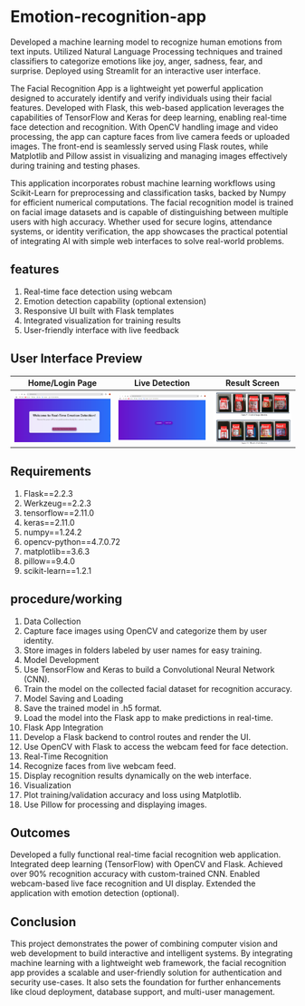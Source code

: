 # Emotion-recognition-app
Developed a machine learning model to recognize human emotions from text inputs. Utilized Natural Language Processing techniques and trained classifiers to categorize emotions like joy, anger, sadness, fear, and surprise. Deployed using Streamlit for an interactive user interface.

The Facial Recognition App is a lightweight yet powerful application designed to accurately identify and verify individuals using their facial features. Developed with Flask, this web-based application leverages the capabilities of TensorFlow and Keras for deep learning, enabling real-time face detection and recognition. With OpenCV handling image and video processing, the app can capture faces from live camera feeds or uploaded images. The front-end is seamlessly served using Flask routes, while Matplotlib and Pillow assist in visualizing and managing images effectively during training and testing phases.

This application incorporates robust machine learning workflows using Scikit-Learn for preprocessing and classification tasks, backed by Numpy for efficient numerical computations. The facial recognition model is trained on facial image datasets and is capable of distinguishing between multiple users with high accuracy. Whether used for secure logins, attendance systems, or identity verification, the app showcases the practical potential of integrating AI with simple web interfaces to solve real-world problems.

## features
1) Real-time face detection using webcam
2) Emotion detection capability (optional extension)
3) Responsive UI built with Flask templates
4) Integrated visualization for training results
5) User-friendly interface with live feedback

## User Interface Preview

| Home/Login Page | Live Detection | Result Screen |
|-----------------|----------------|----------------|
| ![UI Screenshot 1](https://github.com/profitter261/Emotion-recognition-app/blob/main/User%20interface%20images/Screenshot%202025-03-17%20111548.png) | ![UI Screenshot 2](https://github.com/profitter261/Emotion-recognition-app/blob/main/User%20interface%20images/Screenshot%202025-03-17%20111812.png) | ![UI Screenshot 3](https://github.com/profitter261/Emotion-recognition-app/blob/main/User%20interface%20images/Screenshot%202025-04-09%20213210.png) |

## Requirements

1) Flask==2.2.3
2) Werkzeug==2.2.3
3) tensorflow==2.11.0
4) keras==2.11.0
5) numpy==1.24.2
6) opencv-python==4.7.0.72
7) matplotlib==3.6.3
8) pillow==9.4.0
9) scikit-learn==1.2.1

## procedure/working

1) Data Collection
2) Capture face images using OpenCV and categorize them by user identity.
3) Store images in folders labeled by user names for easy training.
4) Model Development
5) Use TensorFlow and Keras to build a Convolutional Neural Network (CNN).
6) Train the model on the collected facial dataset for recognition accuracy.
7) Model Saving and Loading
8) Save the trained model in .h5 format.
9) Load the model into the Flask app to make predictions in real-time.
10) Flask App Integration
11) Develop a Flask backend to control routes and render the UI.
12) Use OpenCV with Flask to access the webcam feed for face detection.
13) Real-Time Recognition
14) Recognize faces from live webcam feed.
15) Display recognition results dynamically on the web interface.
16) Visualization
17) Plot training/validation accuracy and loss using Matplotlib.
18) Use Pillow for processing and displaying images.

## Outcomes

Developed a fully functional real-time facial recognition web application.
Integrated deep learning (TensorFlow) with OpenCV and Flask.
Achieved over 90% recognition accuracy with custom-trained CNN.
Enabled webcam-based live face recognition and UI display.
Extended the application with emotion detection (optional).

## Conclusion

This project demonstrates the power of combining computer vision and web development to build interactive and intelligent systems. By integrating machine learning with a lightweight web framework, the facial recognition app provides a scalable and user-friendly solution for authentication and security use-cases. It also sets the foundation for further enhancements like cloud deployment, database support, and multi-user management.






